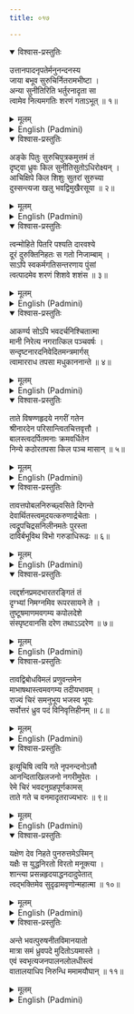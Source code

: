 ```yaml
---
title: ०१७

---
```

<div class="audioEmbed"  caption="सीतालक्ष्मी-वाचनम्" src="https://archive.org/download/nArAyaNIyam-shlokawise-audio/017/017_01.mp3"></div>
<details open><summary>विश्वास-प्रस्तुतिः</summary>

उत्तानपादनृपतेर्मनुनन्दनस्य  
जाया बभूव सुरुचिर्नितरामभीष्टा ।  
अन्या सुनीतिरिति भर्तुरनादृता सा  
त्वामेव नित्यमगतिः शरणं गताऽभूत् ॥ १॥
</details>
<details><summary>मूलम्</summary>

उत्तानपादनृपतेर्मनुनन्दनस्य  
जाया बभूव सुरुचिर्नितरामभीष्टा ।  
अन्या सुनीतिरिति भर्तुरनादृता सा  
त्वामेव नित्यमगतिः शरणं गताऽभूत् ॥ १॥
</details>





<details ><summary>English (Padmini)</summary>

King Uttanapada, the son of Swayambhuva Manu, had two wives, by name Suruchi and Suneethi. The king was very fond of Suruchi but ignored Suneethi altogether. Having no other support, Suneethi took refuge in Thee alone.

</details>

<div class="audioEmbed"  caption="सीतालक्ष्मी-वाचनम्" src="https://archive.org/download/nArAyaNIyam-shlokawise-audio/017/017_02.mp3"></div>
<details open><summary>विश्वास-प्रस्तुतिः</summary>

अङ्के पितुः सुरुचिपुत्रकमुत्तमं तं  
दृष्ट्वा ध्रुवः किल सुनीतिसुतोऽधिरोक्ष्यन् ।  
आचिक्षिपे किल शिशुः सुतरां सुरुच्या  
दुस्सन्त्यजा खलु भवद्विमुखैरसूया ॥ २॥
</details>
<details><summary>मूलम्</summary>

अङ्के पितुः सुरुचिपुत्रकमुत्तमं तं  
दृष्ट्वा ध्रुवः किल सुनीतिसुतोऽधिरोक्ष्यन् ।  
आचिक्षिपे किल शिशुः सुतरां सुरुच्या  
दुस्सन्त्यजा खलु भवद्विमुखैरसूया ॥ २॥
</details>





<details ><summary>English (Padmini)</summary>

Once when Uttama, son of Suruchi, was sitting on his father's lap, Dhruva, son of Suneethi, wished to do the same but was stopped by Suruchi, who scolded him harshly. Oh Guruvayurappa ! Those who have no devotion to Thee are indeed very jealous at heart.

</details>

<div class="audioEmbed"  caption="सीतालक्ष्मी-वाचनम्" src="https://archive.org/download/nArAyaNIyam-shlokawise-audio/017/017_03.mp3"></div>
<details open><summary>विश्वास-प्रस्तुतिः</summary>

त्वन्मोहिते पितरि पश्यति दारवश्ये  
दूरं दुरुक्तिनिहतः स गतो निजाम्बाम् ।  
साऽपि स्वकर्मगतिसन्तरणाय पुंसां  
त्वत्पादमेव शरणं शिशवे शशंस ॥ ३॥
</details>
<details><summary>मूलम्</summary>

त्वन्मोहिते पितरि पश्यति दारवश्ये  
दूरं दुरुक्तिनिहतः स गतो निजाम्बाम् ।  
साऽपि स्वकर्मगतिसन्तरणाय पुंसां  
त्वत्पादमेव शरणं शिशवे शशंस ॥ ३॥
</details>





<details ><summary>English (Padmini)</summary>

The father who was blinded by his infatuation for Suruchi, remained a silent witness to the cruel treatment meted out by her to the boy. Deeply wounded at heart, Dhruva went in search of his mother. She consoled the child, saying that taking refuge at Thy feet alone would help one overcome the ill effects of one's previous actions.

</details>

<div class="audioEmbed"  caption="सीतालक्ष्मी-वाचनम्" src="https://archive.org/download/nArAyaNIyam-shlokawise-audio/017/017_04.mp3"></div>
<details open><summary>विश्वास-प्रस्तुतिः</summary>

आकर्ण्य सोऽपि भवदर्चनिश्चितात्मा  
मानी निरेत्य नगरात्किल पञ्चवर्षः ।  
सन्दृष्टनारदनिवेदितमन्त्रमार्गस्  
त्वामारराध तपसा मधुकाननान्ते ॥ ४॥
</details>
<details><summary>मूलम्</summary>

आकर्ण्य सोऽपि भवदर्चनिश्चितात्मा  
मानी निरेत्य नगरात्किल पञ्चवर्षः ।  
सन्दृष्टनारदनिवेदितमन्त्रमार्गस्  
त्वामारराध तपसा मधुकाननान्ते ॥ ४॥
</details>





<details ><summary>English (Padmini)</summary>

Following his mother's advice, the child who was only five years old, yet full of self respect set out of the city, determined to pray to Thee. Sage Narada, whom he met on the way taught him the method of worshipping Thee by reciting Mantras. With that knowledge, he proceeded to the forest, Madhuvana, to do penance.

</details>

<div class="audioEmbed"  caption="सीतालक्ष्मी-वाचनम्" src="https://archive.org/download/nArAyaNIyam-shlokawise-audio/017/017_05.mp3"></div>
<details open><summary>विश्वास-प्रस्तुतिः</summary>

ताते विषण्णहृदये नगरीं गतेन  
श्रीनारदेन परिसान्त्वितचित्तवृत्तौ ।  
बालस्त्वदर्पितमनाः क्रमवर्धितेन  
निन्ये कठोरतपसा किल पञ्च मासान् ॥ ५॥
</details>
<details><summary>मूलम्</summary>

ताते विषण्णहृदये नगरीं गतेन  
श्रीनारदेन परिसान्त्वितचित्तवृत्तौ ।  
बालस्त्वदर्पितमनाः क्रमवर्धितेन  
निन्ये कठोरतपसा किल पञ्च मासान् ॥ ५॥
</details>





<details ><summary>English (Padmini)</summary>

King Uttanapada, who was grieving at heart, after Dhruva's departure to the forest, was consoled by Narada, who came to the palace. Meanwhile, the boy, with his mind fully dedicated to Thee spent five months in rigorous penance, intensifying it, step by step.

</details>

<div class="audioEmbed"  caption="सीतालक्ष्मी-वाचनम्" src="https://archive.org/download/nArAyaNIyam-shlokawise-audio/017/017_06.mp3"></div>
<details open><summary>विश्वास-प्रस्तुतिः</summary>

तावत्तपोबलनिरुच्छ्वसिते दिगन्ते  
देवार्थितस्त्वमुदयत्करुणार्द्रचेताः ।  
त्वद्रूपचिद्रसनिलीनमतेः पुरस्ता  
दाविर्बभूविथ विभो गरुडाधिरूढः ॥ ६॥
</details>
<details><summary>मूलम्</summary>

तावत्तपोबलनिरुच्छ्वसिते दिगन्ते  
देवार्थितस्त्वमुदयत्करुणार्द्रचेताः ।  
त्वद्रूपचिद्रसनिलीनमतेः पुरस्ता  
दाविर्बभूविथ विभो गरुडाधिरूढः ॥ ६॥
</details>





<details ><summary>English (Padmini)</summary>

Owing to the intensity of Dhruva's penance, living creatures in all the directions began to feel suffocated. The gods prayed to Thee to save them. So, with Thy heart overflowing with mercy, Thou appeared, seated on Garuda, before Dhruva, whose heart was fully immersed in Thy divine ecstatic form.

</details>

<div class="audioEmbed"  caption="सीतालक्ष्मी-वाचनम्" src="https://archive.org/download/nArAyaNIyam-shlokawise-audio/017/017_07.mp3"></div>
<details open><summary>विश्वास-प्रस्तुतिः</summary>

त्वद्दर्शनप्रमदभारतरङ्गितं तं  
दृग्भ्यां निमग्नमिव रूपरसायने ते ।  
तुष्टूषमाणमवगम्य कपोलदेशे  
संस्पृष्टवानसि दरेण तथाऽऽदरेण ॥ ७॥
</details>
<details><summary>मूलम्</summary>

त्वद्दर्शनप्रमदभारतरङ्गितं तं  
दृग्भ्यां निमग्नमिव रूपरसायने ते ।  
तुष्टूषमाणमवगम्य कपोलदेशे  
संस्पृष्टवानसि दरेण तथाऽऽदरेण ॥ ७॥
</details>





<details ><summary>English (Padmini)</summary>

Thy divine appearance filled Dhruva's heart with waves of ecstasy. Deeply submerged in the nectar of Thy form, he was kindled with the desire to praise Thee. Knowing his desire, Thou gently caressed his cheek, with Thy conch (the source of Sabda Brahma).

</details>

<div class="audioEmbed"  caption="सीतालक्ष्मी-वाचनम्" src="https://archive.org/download/nArAyaNIyam-shlokawise-audio/017/017_08.mp3"></div>
<details open><summary>विश्वास-प्रस्तुतिः</summary>

तावद्विबोधविमलं प्रणुवन्तमेन  
माभाषथास्त्वमवगम्य तदीयभावम् ।  
राज्यं चिरं समनुभूय भजस्व भूयः  
सर्वोत्तरं ध्रुव पदं विनिवृत्तिहीनम् ॥ ८॥
</details>
<details><summary>मूलम्</summary>

तावद्विबोधविमलं प्रणुवन्तमेन  
माभाषथास्त्वमवगम्य तदीयभावम् ।  
राज्यं चिरं समनुभूय भजस्व भूयः  
सर्वोत्तरं ध्रुव पदं विनिवृत्तिहीनम् ॥ ८॥
</details>





<details ><summary>English (Padmini)</summary>

Then Dhruva, with his mind, purified and enlightened by Thy divine touch, sang Thy praises to his heart's content. Thou blessed him to rule over the kingdom happily for a long time. Thou then granted him the boon of attaining the highest abode, the Dhruvapadam, from which there would be no return to the nether regions.

</details>

<div class="audioEmbed"  caption="सीतालक्ष्मी-वाचनम्" src="https://archive.org/download/nArAyaNIyam-shlokawise-audio/017/017_09.mp3"></div>
<details open><summary>विश्वास-प्रस्तुतिः</summary>

इत्यूचिषि त्वयि गते नृपनन्दनोऽसौ  
आनन्दिताखिलजनो नगरीमुपेतः ।  
रेमे चिरं भवदनुग्रहपूर्णकामस्  
ताते गते च वनमादृतराज्यभारः ॥ ९॥
</details>
<details><summary>मूलम्</summary>

इत्यूचिषि त्वयि गते नृपनन्दनोऽसौ  
आनन्दिताखिलजनो नगरीमुपेतः ।  
रेमे चिरं भवदनुग्रहपूर्णकामस्  
ताते गते च वनमादृतराज्यभारः ॥ ९॥
</details>





<details ><summary>English (Padmini)</summary>

After Thou had departed blessing Dhruva thus, the prince returned to the city, to the joy of all. All his wishes were fulfilled with Thy grace. After his father retired to the forest to do penance, he ruled the kingdom happily for a long time.

</details>

<div class="audioEmbed"  caption="सीतालक्ष्मी-वाचनम्" src="https://archive.org/download/nArAyaNIyam-shlokawise-audio/017/017_10.mp3"></div>
<details open><summary>विश्वास-प्रस्तुतिः</summary>

यक्षेण देव निहते पुनरुत्तमेऽस्मिन्  
यक्षैः स युद्धनिरतो विरतो मनूक्त्या ।  
शान्त्या प्रसन्नहृदयाद्धनदादुपेतात्  
त्वद्भक्तिमेव सुदृढामवृणोन्महात्मा ॥ १०॥
</details>
<details><summary>मूलम्</summary>

यक्षेण देव निहते पुनरुत्तमेऽस्मिन्  
यक्षैः स युद्धनिरतो विरतो मनूक्त्या ।  
शान्त्या प्रसन्नहृदयाद्धनदादुपेतात्  
त्वद्भक्तिमेव सुदृढामवृणोन्महात्मा ॥ १०॥
</details>





<details ><summary>English (Padmini)</summary>

Oh Guruvayurappa ! Once when Dhruva's brother, Uttama, was killed by a Yaksha, he was determined to wage war against the Yakshas, but in compliance with the request of Swayambhuva Manu, Dhruva withdrew from the war. Kubera, the king of the Yakshas, being pleased with Dhruva's forbearance, granted him a boon, but the large-hearted Dhruva, asked only for the boon of firm devotion to Thee.

</details>

<div class="audioEmbed"  caption="सीतालक्ष्मी-वाचनम्" src="https://archive.org/download/nArAyaNIyam-shlokawise-audio/017/017_11.mp3"></div>
<details open><summary>विश्वास-प्रस्तुतिः</summary>

अन्ते भवत्पुरुषनीतविमानयातो  
मात्रा समं ध्रुवपदे मुदितोऽयमास्ते ।  
एवं स्वभृत्यजनपालनलोलधीस्त्वं  
वातालयाधिप निरुन्धि ममामयौघान् ॥ ११॥
</details>
<details><summary>मूलम्</summary>

अन्ते भवत्पुरुषनीतविमानयातो  
मात्रा समं ध्रुवपदे मुदितोऽयमास्ते ।  
एवं स्वभृत्यजनपालनलोलधीस्त्वं  
वातालयाधिप निरुन्धि ममामयौघान् ॥ ११॥
</details>

<details ><summary>English (Padmini)</summary>

When Dhruva's life came to an end, he went with his mother in the aerial car brought by Thy servants, to the Dhruva region high up in the heavens, where to this day he resides happily as a guiding star. Oh Guruvayurappa ! May Thou who art an ardent protector of Thy devotees, remove my afflictions.

</details>

